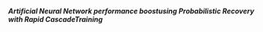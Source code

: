 
###### **Artificial Neural Network performance boostusing Probabilistic Recovery with Rapid CascadeTraining**
